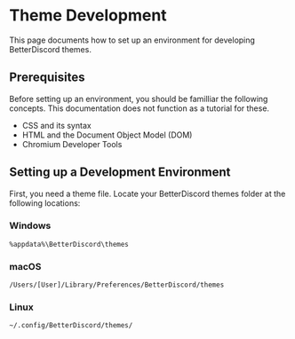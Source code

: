 # Theme Development
This page documents how to set up an environment for developing BetterDiscord themes.

## Prerequisites
Before setting up an environment, you should be familliar the following concepts. This documentation does not function as a tutorial for these.
* CSS and its syntax
* HTML and the Document Object Model (DOM)
* Chromium Developer Tools

## Setting up a Development Environment
First, you need a theme file. Locate your BetterDiscord themes folder at the following locations:

### Windows
```
%appdata%\BetterDiscord\themes
```

### macOS
```
/Users/[User]/Library/Preferences/BetterDiscord/themes
```

### Linux
```
~/.config/BetterDiscord/themes/
```
